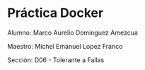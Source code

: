 # Práctica Docker

Alumno: Marco Aurelio Dominguez Amezcua

Maestro: Michel Emanuel Lopez Franco

Sección: D06 - Tolerante a Fallas

